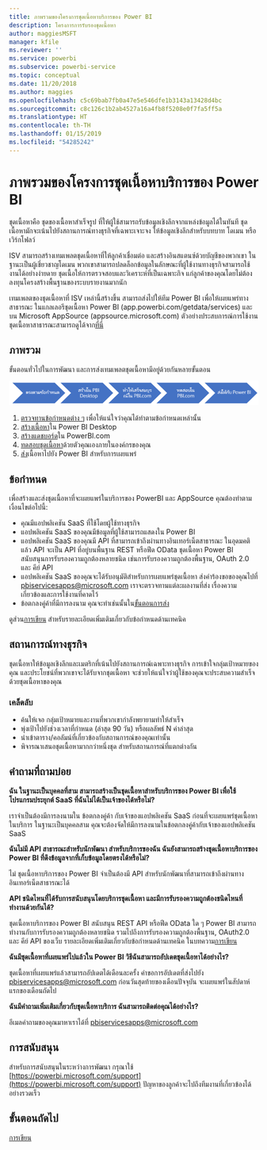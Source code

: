 ```yaml
---
title: ภาพรวมของโครงการชุดเนื้อหาบริการของ Power BI
description: โครงการการรับรองชุดเนื้อหา
author: maggiesMSFT
manager: kfile
ms.reviewer: ''
ms.service: powerbi
ms.subservice: powerbi-service
ms.topic: conceptual
ms.date: 11/20/2018
ms.author: maggies
ms.openlocfilehash: c5c69bab7fb0a47e5e546dfe1b3143a13428d4bc
ms.sourcegitcommit: c8c126c1b2ab4527a16a4fb8f5208e0f7fa5ff5a
ms.translationtype: HT
ms.contentlocale: th-TH
ms.lasthandoff: 01/15/2019
ms.locfileid: "54285242"
---
```

# <a name="overview-of-the-power-bi-service-content-pack-program"></a>ภาพรวมของโครงการชุดเนื้อหาบริการของ Power BI
ชุดเนื้อหาคือ ชุดของเนื้อหาสำเร็จรูป ที่ให้ผู้ใช้สามารถรับข้อมูลเชิงลึกจากแหล่งข้อมูลได้ในทันที ชุดเนื้อหามักจะเน้นไปยังสถานการณ์ทางธุรกิจที่เฉพาะเจาะจง ให้ข้อมูลเชิงลึกสำหรับบทบาท โดเมน หรือเวิร์กโฟลว์

ISV สามารถสร้างเทมเพลตชุดเนื้อหาที่ให้ลูกค้าเชื่อมต่อ และสร้างอินสแตนซ์ด้วยบัญชีของพวกเขา ในฐานะเป็นผู้เชี่ยวชาญโดเมน พวกเขาสามารถปลดล็อกข้อมูลในลักษณะที่ผู้ใช้งานทางธุรกิจสามารถใช้งานได้อย่างง่ายดาย ชุดเนื้อให้การตรวจสอบและวิเคราะห์ที่เป็นเฉพาะกิจ แก่ลูกค้าของคุณโดยไม่ต้องลงทุนโครงสร้างพื้นฐานของระบบรายงานมากนัก

เทมเพลตของชุดเนื้อหาที่ ISV เหล่านี้สร้างขึ้น สามารถส่งไปให้ทีม Power BI เพื่อให้เผยแพร่ทางสาธารณะ ในแกลเลอรีชุดเนื้อหา Power BI (app.powerbi.com/getdata/services) และบน Microsoft AppSource (appsource.microsoft.com) ตัวอย่างประสบการณ์การใช้งานชุดเนื้อหาสาธารณะสามารถดูได้จาก[ที่นี่](template-content-pack-experience.md)

## <a name="overview"></a>ภาพรวม
ขั้นตอนทั่วไปในการพัฒนา และการส่งเทมเพลตชุดเนื้อหามีอยู่ด้วยกันหลายขั้นตอน

 ![กระบวนการ](media/service-content-pack-overview/developer-content-pack-overview.png)

1. [ตรวจทานข้อกำหนดต่าง ๆ](#requirements) เพื่อให้แน่ใจว่าคุณได้ทำตามข้อกำหนดเหล่านั้น
2. [สร้างเนื้อหา](template-content-pack-authoring.md#queries)ใน Power BI Desktop
3. [สร้างแดชบอร์ด](template-content-pack-authoring.md#dashboard)ใน PowerBI.com
4. [ทดสอบชุดเนื้อหา](template-content-pack-testing.md)ด้วยตัวคุณเองภายในองค์กรของคุณ
5. [ส่ง](template-content-pack-testing.md#submission)เนื้อหาไปยัง Power BI สำหรับการเผยแพร่

<a name="requirements"></a>

## <a name="requirements"></a>ข้อกำหนด
เพื่อสร้างและส่งชุดเนื้อหาที่จะเผยแพร่ในบริการของ PowerBI และ AppSource คุณต้องทำตามเงื่อนไขต่อไปนี้:

* คุณมีแอปพลิเคชัน SaaS ที่ใช้โดยผู้ใช้ทางธุรกิจ
* แอปพลิเคชัน SaaS ของคุณมีข้อมูลที่ผู้ใช้สามารถแสดงใน Power BI
* แอปพลิเคชัน SaaS ของคุณมี API ที่สามารถเข้าถึงผ่านทางอินเทอร์เน็ตสาธารณะ ในอุดมคติแล้ว API จะเป็น API ที่อยู่บนพื้นฐาน REST หรือฟีด OData ชุดเนื้อหา Power BI สนับสนุนการรับรองความถูกต้องหลายชนิด เช่นการรับรองความถูกต้องพื้นฐาน, OAuth 2.0 และ คีย์ API 
* แอปพลิเคชัน SaaS ของคุณจะได้รับอนุมัติสำหรับการเผยแพร่ชุดเนื้อหา ส่งคำร้องขอของคุณไปที่ pbiservicesapps@microsoft.com เราจะตรวจทานแต่ละผลงานที่ส่ง เรื่องความเกี่ยวข้องและการใช้งานที่คาดไว้ 
* ข้อตกลงคู่ค้าที่มีการลงนาม คุณจะทำเช่นนั้นใน[ขั้นตอนการส่ง](template-content-pack-testing.md#submission)

ดูส่วน[การเขียน](template-content-pack-authoring.md) สำหรับรายละเอียดเพิ่มเติมเกี่ยวกับข้อกำหนดด้านเทคนิค

## <a name="business-scenario"></a>สถานการณ์ทางธุรกิจ
ชุดเนื้อหาให้ข้อมูลเชิงลึกและเมตริกที่เน้นไปยังสถานการณ์เฉพาะทางธุรกิจ การเข้าใจกลุ่มเป้าหมายของคุณ และประโยชน์ที่พวกเขาจะได้รับจากชุดเนื้อหา จะช่วยให้แน่ใจว่าผู้ใช้ของคุณจะประสบความสำเร็จด้วยชุดเนื้อหาของคุณ

### <a name="tips"></a>เคล็ดลับ
* ค้นให้เจอ กลุ่มเป้าหมายและงานที่พวกเขากำลังพยายามทำให้สำเร็จ  
* พุ่งเป้าไปยังช่วงเวลาที่กำหนด (ล่าสุด 90 วัน) หรือผลลัพธ์ N ค่าล่าสุด  
* นำเข้าตาราง/คอลัมน์ที่เกี่ยวข้องกับสถานการณ์ของคุณเท่านั้น  
* พิจารณาเสนอชุดเนื้อหามากกว่าหนึ่งชุด สำหรับสถานการณ์ที่แตกต่างกัน  

## <a name="frequently-asked-questions"></a>คำถามที่ถามบ่อย
**ฉัน ในฐานะเป็นบุคคลที่สาม สามารถสร้างเป็นชุดเนื้อหาสำหรับบริการของ Power BI เพื่อใช้โปรแกรมประยุกต์ SaaS ที่ฉันไม่ได้เป็นเจ้าของได้หรือไม่?**

เราจำเป็นต้องมีการลงนามใน ข้อตกลงคู่ค้า กับเจ้าของแอปพลิเคชัน SaaS ก่อนที่จะเผยแพร่ชุดเนื้อหาในบริการ ในฐานะเป็นบุคคลสาม คุณจะต้องจัดให้มีการลงนามในข้อตกลงคู่ค้ากับเจ้าของแอปพลิเคชัน SaaS

**ฉันไม่มี API สาธารณะสำหรับนักพัฒนา สำหรับบริการของฉัน ฉันยังสามารถสร้างชุดเนื้อหาบริการของ Power BI ที่ดึงข้อมูลจากที่เก็บข้อมูลโดยตรงได้หรือไม่?**

ไม่ ชุดเนื้อหาบริการของ Power BI จำเป็นต้องมี API สำหรับนักพัฒนาที่สามารถเข้าถึงผ่านทางอินเทอร์เน็ตสาธารณะได้

**API ชนิดไหนที่ได้รับการสนับสนุนโดยบริการชุดเนื้อหา และมีการรับรองความถูกต้องชนิดไหนที่ทำงานด้วยกันได้?**

ชุดเนื้อหาบริการของ Power BI สนับสนุน REST API หรือฟีด OData ใด ๆ Power BI สามารถทำงานกับการรับรองความถูกต้องหลายชนิด รวมไปถึงการรับรองความถูกต้องพื้นฐาน, OAuth2.0 และ คีย์ API ของเว็บ รายละเอียดเพิ่มเติมเกี่ยวกับข้อกำหนดด้านเทคนิค ในบทความ[การเขียน](template-content-pack-authoring.md#dashboard)

**ฉันมีชุดเนื้อหาที่เผยแพร่ไปแล้วใน Power BI วิธีฉันสามารถอัปเดตชุดเนื้อหาได้อย่างไร?**

ชุดเนื้อหาที่เผยแพร่แล้วสามารถอัปเดตได้เดือนละครั้ง คำขอการอัปเดตที่ส่งไปยัง [pbiservicesapps@microsoft.com](mailto:pbiservicesapps@microsoft.com) ก่อนวันสุดท้ายของเดือนปัจจุบัน จะเผยแพร่ในสัปดาห์แรกของเดือนถัดไป

**ฉันมีคำถามเพิ่มเติมเกี่ยวกับชุดเนื้อหาบริการ ฉันสามารถติดต่อคุณได้อย่างไร?**

อีเมลคำถามของคุณมาหาเราได้ที่ [pbiservicesapps@microsoft.com](mailto:pbiservicesapps@microsoft.com)

## <a name="support"></a>การสนับสนุน
สำหรับการสนับสนุนในระหว่างการพัฒนา กรุณาใช้ [https://powerbi.microsoft.com/support](https://powerbi.microsoft.com/support) ปัญหาของลูกค้าจะไปถึงทีมงานที่เกี่ยวข้องได้อย่างรวดเร็ว

## <a name="next-step"></a>ขั้นตอนถัดไป
[การเขียน](template-content-pack-authoring.md)